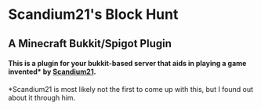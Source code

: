 # Scandium21's Block Hunt

## A Minecraft Bukkit/Spigot Plugin

#### This is a plugin for your bukkit-based server that aids in playing a game invented* by [Scandium21](https://www.youtube.com/channel/UCVEZ7PMELonkDcyOGRZn1pg).


*Scandium21 is most likely not the first to come up with this, but I found out about it through him.
